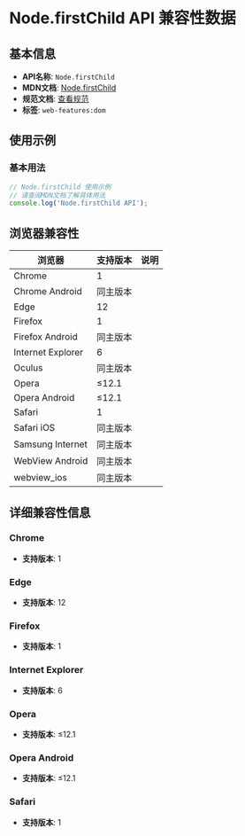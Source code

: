# Node.firstChild API 兼容性数据

## 基本信息

- **API名称**: `Node.firstChild`
- **MDN文档**: [Node.firstChild](https://developer.mozilla.org/docs/Web/API/Node/firstChild)
- **规范文档**: [查看规范](https://dom.spec.whatwg.org/#ref-for-dom-node-firstchild①)
- **标签**: `web-features:dom`

## 使用示例

### 基本用法

```javascript
// Node.firstChild 使用示例
// 请查阅MDN文档了解具体用法
console.log('Node.firstChild API');
```

## 浏览器兼容性

| 浏览器 | 支持版本 | 说明 |
|--------|----------|------|
| Chrome | 1 |  |
| Chrome Android | 同主版本 |  |
| Edge | 12 |  |
| Firefox | 1 |  |
| Firefox Android | 同主版本 |  |
| Internet Explorer | 6 |  |
| Oculus | 同主版本 |  |
| Opera | ≤12.1 |  |
| Opera Android | ≤12.1 |  |
| Safari | 1 |  |
| Safari iOS | 同主版本 |  |
| Samsung Internet | 同主版本 |  |
| WebView Android | 同主版本 |  |
| webview_ios | 同主版本 |  |

## 详细兼容性信息

### Chrome

- **支持版本**: 1

### Edge

- **支持版本**: 12

### Firefox

- **支持版本**: 1

### Internet Explorer

- **支持版本**: 6

### Opera

- **支持版本**: ≤12.1

### Opera Android

- **支持版本**: ≤12.1

### Safari

- **支持版本**: 1

